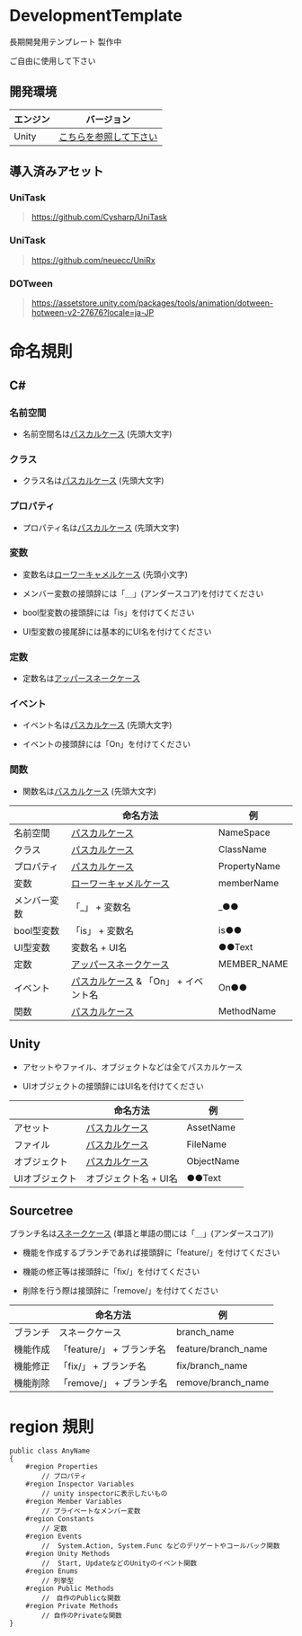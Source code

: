# DevelopmentTemplate

長期開発用テンプレート
製作中

ご自由に使用して下さい

## 開発環境

| エンジン | バージョン  |
| ---------- | ----------- |
| Unity      | [こちらを参照して下さい](ProjectSettings/ProjectVersion.txt#L1) |

## 導入済みアセット

### UniTask
> https://github.com/Cysharp/UniTask
### UniTask
> https://github.com/neuecc/UniRx
### DOTween
> https://assetstore.unity.com/packages/tools/animation/dotween-hotween-v2-27676?locale=ja-JP

# 命名規則

## C#

### 名前空間

- 名前空間名は[パスカルケース](https://wa3.i-3-i.info/word13955.html) (先頭大文字)

### クラス

- クラス名は[パスカルケース](https://wa3.i-3-i.info/word13955.html) (先頭大文字)

### プロパティ

- プロパティ名は[パスカルケース](https://wa3.i-3-i.info/word13955.html) (先頭大文字)

### 変数

- 変数名は[ローワーキャメルケース](https://e-words.jp/w/%E3%82%AD%E3%83%A3%E3%83%A1%E3%83%AB%E3%82%B1%E3%83%BC%E3%82%B9.html) (先頭小文字)

- メンバー変数の接頭辞には「＿」(アンダースコア)を付けてください

- bool型変数の接頭辞には「is」を付けてください

- UI型変数の接尾辞には基本的にUI名を付けてください

### 定数 

- 定数名は[アッパースネークケース](https://e-words.jp/w/%E3%82%B9%E3%83%8D%E3%83%BC%E3%82%AF%E3%82%B1%E3%83%BC%E3%82%B9.html#:~:text=%E3%82%B9%E3%83%8D%E3%83%BC%E3%82%AF%E3%82%B1%E3%83%BC%E3%82%B9%E3%81%A8%E3%81%AF%E3%80%81%E3%83%97%E3%83%AD%E3%82%B0%E3%83%A9%E3%83%9F%E3%83%B3%E3%82%B0,%E3%81%AA%E8%A1%A8%E8%A8%98%E3%81%8C%E3%81%93%E3%82%8C%E3%81%AB%E5%BD%93%E3%81%9F%E3%82%8B%E3%80%82)

### イベント 

- イベント名は[パスカルケース](https://wa3.i-3-i.info/word13955.html) (先頭大文字)

- イベントの接頭辞には「On」を付けてください

### 関数 

- 関数名は[パスカルケース](https://wa3.i-3-i.info/word13955.html) (先頭大文字)

|  | 命名方法 | 例 |
| - | - | - |
| 名前空間 | [パスカルケース](https://wa3.i-3-i.info/word13955.html) | NameSpace |
| クラス | [パスカルケース](https://wa3.i-3-i.info/word13955.html) | ClassName |
| プロパティ | [パスカルケース](https://wa3.i-3-i.info/word13955.html) | PropertyName |
| 変数 | [ローワーキャメルケース](https://e-words.jp/w/%E3%82%AD%E3%83%A3%E3%83%A1%E3%83%AB%E3%82%B1%E3%83%BC%E3%82%B9.html) | memberName |
| メンバー変数 | 「_」 + 変数名 | _●● |
| bool型変数 | 「is」 + 変数名 | is●● |
| UI型変数 | 変数名 + UI名 | ●●Text |
| 定数 | [アッパースネークケース](https://e-words.jp/w/%E3%82%B9%E3%83%8D%E3%83%BC%E3%82%AF%E3%82%B1%E3%83%BC%E3%82%B9.html#:~:text=%E3%82%B9%E3%83%8D%E3%83%BC%E3%82%AF%E3%82%B1%E3%83%BC%E3%82%B9%E3%81%A8%E3%81%AF%E3%80%81%E3%83%97%E3%83%AD%E3%82%B0%E3%83%A9%E3%83%9F%E3%83%B3%E3%82%B0,%E3%81%AA%E8%A1%A8%E8%A8%98%E3%81%8C%E3%81%93%E3%82%8C%E3%81%AB%E5%BD%93%E3%81%9F%E3%82%8B%E3%80%82) | MEMBER_NAME |
| イベント | [パスカルケース](https://wa3.i-3-i.info/word13955.html) & 「On」 + イベント名 | On●● |
| 関数 | [パスカルケース](https://wa3.i-3-i.info/word13955.html) | MethodName |

## Unity

- アセットやファイル、オブジェクトなどは全てパスカルケース

- UIオブジェクトの接頭辞にはUI名を付けてください

|  | 命名方法 | 例 |
| - | - | - |
| アセット | [パスカルケース](https://wa3.i-3-i.info/word13955.html) | AssetName |
| ファイル | [パスカルケース](https://wa3.i-3-i.info/word13955.html) | FileName |
| オブジェクト | [パスカルケース](https://wa3.i-3-i.info/word13955.html) | ObjectName |
| UIオブジェクト | オブジェクト名 + UI名 | ●●Text |

## Sourcetree

ブランチ名は[スネークケース](https://e-words.jp/w/%E3%82%B9%E3%83%8D%E3%83%BC%E3%82%AF%E3%82%B1%E3%83%BC%E3%82%B9.html#:~:text=%E3%82%B9%E3%83%8D%E3%83%BC%E3%82%AF%E3%82%B1%E3%83%BC%E3%82%B9%E3%81%A8%E3%81%AF%E3%80%81%E3%83%97%E3%83%AD%E3%82%B0%E3%83%A9%E3%83%9F%E3%83%B3%E3%82%B0,%E3%81%AA%E8%A1%A8%E8%A8%98%E3%81%8C%E3%81%93%E3%82%8C%E3%81%AB%E5%BD%93%E3%81%9F%E3%82%8B%E3%80%82)
(単語と単語の間には「＿」(アンダースコア))

- 機能を作成するブランチであれば接頭辞に「feature/」を付けてください

- 機能の修正等は接頭辞に「fix/」を付けてください

- 削除を行う際は接頭辞に「remove/」を付けてください

|  | 命名方法 | 例 |
| - | - | - |
| ブランチ | スネークケース | branch_name |
| 機能作成 | 「feature/」 + ブランチ名 | feature/branch_name |
| 機能修正 | 「fix/」 + ブランチ名 | fix/branch_name |
| 機能削除 | 「remove/」 + ブランチ名 | remove/branch_name |

# region 規則

```shell
public class AnyName
{
    #region Properties
        // プロパティ
    #region Inspector Variables
        // unity inspectorに表示したいもの
    #region Member Variables
        // プライベートなメンバー変数
    #region Constants
        // 定数
    #region Events
        //  System.Action, System.Func などのデリゲートやコールバック関数
    #region Unity Methods
        //  Start, UpdateなどのUnityのイベント関数
    #region Enums
        // 列挙型
    #region Public Methods
        //　自作のPublicな関数
    #region Private Methods
        // 自作のPrivateな関数
}
```
